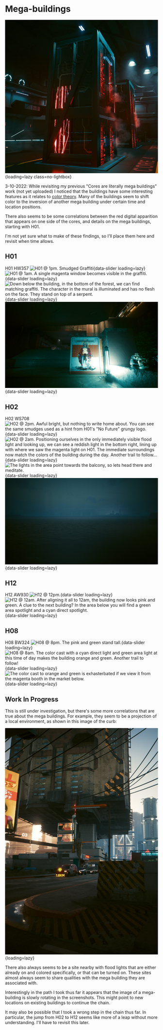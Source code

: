 # Mega-buildings

![Mega Building](./assets/megabuilding-as-core.png){loading=lazy class=no-lightbox}

3-10-2022: While revisiting my previous "Cores are literally mega buildings" work
(not yet uploaded) I noticed that the buildings have some interesting features
as it relates to [color theory](./theory-color.md). Many of the
buildings seem to shift color to the inversion of another mega building under
certain time and location positions.

There also seems to be some correlations between the red digital apparition that
appears on one side of the cores, and details on the mega buildings, starting
with H01.

I'm not yet sure what to make of these findings, so I'll place them here and
revisit when time allows.

## H01

H01 HW357
![H01 @ 1pm. Smudged Graffiti](./assets/mb-h01-a.png){data-slider loading=lazy}
![H01 @ 1am. A single magenta window becomes visible in the graffiti.](./assets/mb-h01-b.png){data-slider loading=lazy}
![Down below the building, in the bottom of the forest, we can find matching graffiti. The character in the mural is illuminated and has no flesh on the face. They stand on top of a serpent.](./assets/mb-h01-c.png){data-slider loading=lazy}
![After a moment of meditating on the debris, light from the above roads will illuminate the words "No future" - in white/orange/green with black sludge. That's an exact match to building 02. If you try to use a modded in flashlight to bypass, half of the text sits behind the grunge and can't be seen.](./assets/mb-h01-d.jpg){data-slider loading=lazy}

## H02

H02 WS708
![H02 @ 2pm. Awful bright, but nothing to write home about. You can see the same smudges used as a hint from H01's "No Future" grungy logo.](./assets/mb-h02-a.png){data-slider loading=lazy}
![H02 @ 2am. Positioning ourselves in the only immediately visible flood light and looking up, we can see a reddish light in the bottom right, lining up with where we saw the magenta light on H01. The immediate surroundings now match the colors of the building during the day. Another trail to follow...](./assets/mb-h02-b.png){data-slider loading=lazy}
![The lights in the area point towards the balcony, so lets head there and meditate.](./assets/mb-h02-c.png){data-slider loading=lazy}
![The lighting has formed trees out of the clouds and water towers. The path leads to the space station - black/white/red. There's a mega building for that.](./assets/mb-h02-d.png){data-slider loading=lazy}

## H12

H12 AW930
![H12 @ 12pm.](./assets/mb-h12-a.png){data-slider loading=lazy}
![H12 @ 12am. After aligning it all to 12am, the building now looks pink and green. A clue to the next building? In the area below you will find a green area spotlight and a cyan direct spotlight.](./assets/mb-h12-b.png){data-slider loading=lazy}

## H08

H08 BW324
![H08 @ 8pm. The pink and green stand tall.](./assets/mb-h08-a.png){data-slider loading=lazy}
![H08 @ 8am. The color cast with a cyan direct light and green area light at this time of day makes the building orange and green. Another trail to follow!](./assets/mb-h08-b.png){data-slider loading=lazy}
![The color cast to orange and green is exhasterbated if we view it from the magenta booth in the market below.](./assets/mb-h08-c.png){data-slider loading=lazy}

## Work In Progress

This is still under investigation, but there's some more correlations that are
true about the mega buildings. For example, they seem to be a projection of a local
environment, as shown in this image of the curb:

![The curb in front of megabuilding.](./assets/megabuilding-example.jpg){loading=lazy}

There also always seems to be a site nearby with flood lights that are either already
on and colored specifically, or that can be turned on. These sites almost always
seem to share qualities with the mega building they are associated with.

Interestingly in the path I took thus far it appears that the image of a mega-building
is slowly rotating in the screenshots. This might point to new locations on existing
buildings to continue the chain.

It may also be possible that I took a wrong step
in the chain thus far. In particular, the jump from H02 to H12 seems like more
of a leap without more understanding. I'll have to revisit this later.
